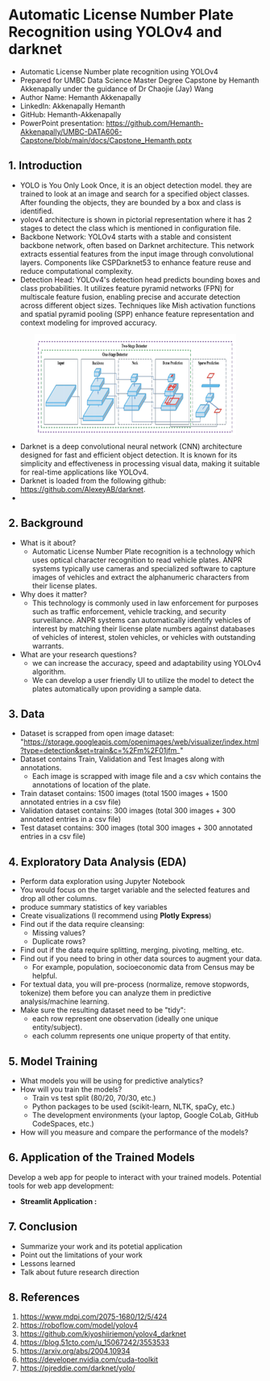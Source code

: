 # Automatic License Number Plate Recognition using YOLOv4 and darknet

- Automatic License Number plate recognition using YOLOv4
- Prepared for UMBC Data Science Master Degree Capstone by Hemanth Akkenapally under the guidance of Dr Chaojie (Jay) Wang
- Author Name: Hemanth Akkenapally
- LinkedIn: Akkenapally Hemanth
- GitHub: Hemanth-Akkenapally
- PowerPoint presentation: https://github.com/Hemanth-Akkenapally/UMBC-DATA606-Capstone/blob/main/docs/Capstone_Hemanth.pptx
    
## 1. Introduction

- YOLO is You Only Look Once, it is an object detection model. they are trained to look at an image and search for a specified object classes. After founding the objects, they are bounded by a box and class is identified.
- yolov4 architecture is shown in pictorial representation where it has 2 stages to detect the class which is mentioned in configuration file. 
- Backbone Network:
YOLOv4 starts with a stable and consistent backbone network, often based on Darknet architecture. This network extracts essential features from the input image through convolutional layers. Components like CSPDarknet53 to enhance feature reuse and reduce computational complexity.
- Detection Head:
YOLOv4's detection head predicts bounding boxes and class probabilities. It utilizes feature pyramid networks (FPN) for multiscale feature fusion, enabling precise and accurate detection across different object sizes. Techniques like Mish activation functions and spatial pyramid pooling (SPP) enhance feature representation and context modeling for improved accuracy.

<img src="images/yolov4arch.png" alt="yolov4arch" style="display: block; margin-left: auto; margin-right: auto; width: 400px; height: 200px;">

- Darknet is a deep convolutional neural network (CNN) architecture designed for fast and efficient object detection. It is known for its simplicity and effectiveness in processing visual data, making it suitable for real-time applications like YOLOv4.
- Darknet is loaded from the following github: https://github.com/AlexeyAB/darknet.
- 
## 2. Background

- What is it about?
  - Automatic License Number Plate recognition is a technology which uses optical character recognition to read vehicle plates. 
  ANPR systems typically use cameras and specialized software to capture images of vehicles and extract the alphanumeric characters from their license plates.  
- Why does it matter? 
  - This technology is commonly used in law enforcement for purposes such as traffic enforcement, vehicle tracking, and security surveillance. ANPR systems can automatically identify vehicles of interest by matching their license plate numbers against databases of vehicles of interest, stolen vehicles, or vehicles with outstanding warrants.
- What are your research questions?
  - we can increase the accuracy, speed and adaptability using YOLOv4 algorithm.
  - We can develop a user friendly UI to utilize the model to detect the plates automatically upon providing a sample data.
  
## 3. Data 

- Dataset is scrapped from open image dataset: "https://storage.googleapis.com/openimages/web/visualizer/index.html?type=detection&set=train&c=%2Fm%2F01jfm_"
- Dataset contains Train, Validation and Test Images along with annotations.
  - Each image is scrapped with image file and a csv which contains the annotations of location of the plate.
- Train dataset contains: 1500 images (total 1500 images + 1500 annotated entries in a csv file)
- Validation dataset contains: 300 images (total 300 images + 300 annotated entries in a csv file)
- Test dataset contains: 300 images (total 300 images + 300 annotated entries in a csv file)

## 4. Exploratory Data Analysis (EDA)

- Perform data exploration using Jupyter Notebook
- You would focus on the target variable and the selected features and drop all other columns.
- produce summary statistics of key variables
- Create visualizations (I recommend using **Plotly Express**)
- Find out if the data require cleansing:
  - Missing values?
  - Duplicate rows? 
- Find out if the data require splitting, merging, pivoting, melting, etc.
- Find out if you need to bring in other data sources to augment your data.
  - For example, population, socioeconomic data from Census may be helpful.
- For textual data, you will pre-process (normalize, remove stopwords, tokenize) them before you can analyze them in predictive analysis/machine learning.
- Make sure the resulting dataset need to be "tidy":
  - each row represent one observation (ideally one unique entity/subject).
  - each columm represents one unique property of that entity. 

## 5. Model Training 

- What models you will be using for predictive analytics?
- How will you train the models?
  - Train vs test split (80/20, 70/30, etc.)
  - Python packages to be used (scikit-learn, NLTK, spaCy, etc.)
  - The development environments (your laptop, Google CoLab, GitHub CodeSpaces, etc.)
- How will you measure and compare the performance of the models?

## 6. Application of the Trained Models

Develop a web app for people to interact with your trained models. Potential tools for web app development:

- **Streamlit Application :** 

## 7. Conclusion

- Summarize your work and its potetial application
- Point out the limitations of your work
- Lessons learned 
- Talk about future research direction

## 8. References 

1. https://www.mdpi.com/2075-1680/12/5/424
2. https://roboflow.com/model/yolov4
3. https://github.com/kiyoshiiriemon/yolov4_darknet
4. https://blog.51cto.com/u_15067242/3553533
5. https://arxiv.org/abs/2004.10934 
6. https://developer.nvidia.com/cuda-toolkit 
7. https://pjreddie.com/darknet/yolo/
